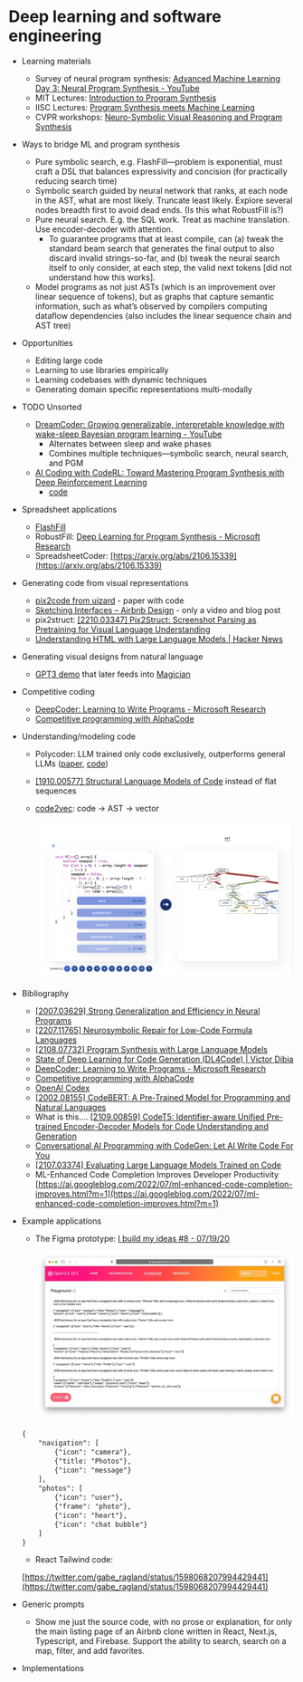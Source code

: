 # Deep learning and software engineering

- Learning materials
    - Survey of neural program synthesis: [Advanced Machine Learning Day 3: Neural Program Synthesis - YouTube](https://www.youtube.com/watch?v=nlgA2gnwscQ&list=WL&index=8)
    - MIT Lectures: [Introduction to Program Synthesis](https://people.csail.mit.edu/asolar/SynthesisCourse/index.htm)
    - IISC Lectures: [Program Synthesis meets Machine Learning](https://www.csa.iisc.ac.in/~deepakd/psml-2020/)
    - CVPR workshops: [Neuro-Symbolic Visual Reasoning and Program Synthesis](http://nscv.csail.mit.edu/)
- Ways to bridge ML and program synthesis
    - Pure symbolic search, e.g. FlashFill—problem is exponential, must craft a DSL that balances expressivity and concision (for practically reducing search time)
    - Symbolic search guided by neural network that ranks, at each node in the AST, what are most likely. Truncate least likely. Explore several nodes breadth first to avoid dead ends. (Is this what RobustFill is?)
    - Pure neural search. E.g. the SQL work. Treat as machine translation. Use encoder-decoder with attention.
        - To guarantee programs that at least compile, can (a) tweak the standard beam search that generates the final output to also discard invalid strings-so-far, and (b) tweak the neural search itself to only consider, at each step, the valid next tokens [did not understand how this works].
    - Model programs as not just ASTs (which is an improvement over linear sequence of tokens), but as graphs that capture semantic information, such as what’s observed by compilers computing dataflow dependencies (also includes the linear sequence chain and AST tree)
- Opportunities
    - Editing large code
    - Learning to use libraries empirically
    - Learning codebases with dynamic techniques
    - Generating domain specific representations multi-modally
- TODO Unsorted
    - [DreamCoder: Growing generalizable, interpretable knowledge with wake-sleep Bayesian program learning - YouTube](https://www.youtube.com/watch?v=qtu0aSTDE2I)
        - Alternates between sleep and wake phases
        - Combines multiple techniques—symbolic search, neural search, and PGM
    - [AI Coding with CodeRL: Toward Mastering Program Synthesis with Deep Reinforcement Learning](https://blog.salesforceairesearch.com/coderl/)
        - [code](https://github.com/salesforce/CodeRL)
- Spreadsheet applications
    - [FlashFill](https://blog.sigplan.org/2021/09/14/the-story-of-the-flash-fill-feature-in-excel/)
    - RobustFill: [Deep Learning for Program Synthesis - Microsoft Research](https://www.microsoft.com/en-us/research/blog/deep-learning-program-synthesis/)
    - SpreadsheetCoder: [https://arxiv.org/abs/2106.15339](https://arxiv.org/abs/2106.15339)
- Generating code from visual representations
    - [pix2code from uizard](https://uizard.io/blog/pix2code/) - paper with code
    - [Sketching Interfaces – Airbnb Design](https://airbnb.design/sketching-interfaces/) - only a video and blog post
    - pix2struct: [[2210.03347] Pix2Struct: Screenshot Parsing as Pretraining for Visual Language Understanding](https://arxiv.org/abs/2210.03347)
    - [Understanding HTML with Large Language Models | Hacker News](https://news.ycombinator.com/item?id=33168043)
- Generating visual designs from natural language
    - [GPT3 demo](https://twitter.com/jsngr/status/1284511080715362304?ref_src=twsrc%5Etfw) that later feeds into [Magician](https://www.figma.com/community/plugin/1151890004010191690/Magician)
- Competitive coding
    - [DeepCoder: Learning to Write Programs - Microsoft Research](https://www.microsoft.com/en-us/research/publication/deepcoder-learning-write-programs/)
    - [Competitive programming with AlphaCode](https://www.deepmind.com/blog/competitive-programming-with-alphacode)
- Understanding/modeling code
    - Polycoder: LLM trained only code exclusively, outperforms general LLMs ([paper](https://arxiv.org/abs/2202.13169), [code](https://github.com/VHellendoorn/Code-LMs))
    - [[1910.00577] Structural Language Models of Code](https://arxiv.org/abs/1910.00577) instead of flat sequences
    - [code2vec](https://code2vec.org/): code → AST → vector
        
        ![Untitled](Deep%20learning%20and%20software%20engineering%2045a9dd27343b41ba8f5f7999d1975db9/Untitled.png)
        
- Bibliography
    - [[2007.03629] Strong Generalization and Efficiency in Neural Programs](https://arxiv.org/abs/2007.03629)
    - [[2207.11765] Neurosymbolic Repair for Low-Code Formula Languages](https://arxiv.org/abs/2207.11765)
    - [[2108.07732] Program Synthesis with Large Language Models](https://arxiv.org/abs/2108.07732)
    - [State of Deep Learning for Code Generation (DL4Code) | Victor Dibia](https://victordibia.com/blog/deep-learning-code-generation/)
    - [DeepCoder: Learning to Write Programs - Microsoft Research](https://www.microsoft.com/en-us/research/publication/deepcoder-learning-write-programs/)
    - [Competitive programming with AlphaCode](https://www.deepmind.com/blog/competitive-programming-with-alphacode)
    - [OpenAI Codex](https://openai.com/blog/openai-codex/)
    - [[2002.08155] CodeBERT: A Pre-Trained Model for Programming and Natural Languages](https://arxiv.org/abs/2002.08155)
    - What is this…. [[2109.00859] CodeT5: Identifier-aware Unified Pre-trained Encoder-Decoder Models for Code Understanding and Generation](https://arxiv.org/abs/2109.00859)
    - [Conversational AI Programming with CodeGen: Let AI Write Code For You](https://blog.salesforceairesearch.com/codegen/)
    - [[2107.03374] Evaluating Large Language Models Trained on Code](https://arxiv.org/abs/2107.03374)
    - ML-Enhanced Code Completion Improves Developer Productivity [https://ai.googleblog.com/2022/07/ml-enhanced-code-completion-improves.html?m=1](https://ai.googleblog.com/2022/07/ml-enhanced-code-completion-improves.html?m=1)
- Example applications
    - The Figma prototype: [I build my ideas #8 - 07/19/20](https://ibuildmyideas.substack.com/p/i-build-my-ideas-8-071920)
        
        ![Untitled](Deep%20learning%20and%20software%20engineering%2045a9dd27343b41ba8f5f7999d1975db9/Untitled%201.png)
        
    
    ```
    {
        "navigation": [
            {"icon": "camera"},
            {"title: "Photos"},
            {"icon": "message"}
        ],
        "photos": [
            {"icon": "user"},
            {"frame": "photo"},
            {"icon": "heart"},
            {"icon": "chat bubble"}
        ]
    }
    ```
    
    - React Tailwind code:
    
    [https://twitter.com/gabe_ragland/status/1598068207994429441](https://twitter.com/gabe_ragland/status/1598068207994429441)
    
- Generic prompts
    - Show me just the source code, with no prose or explanation, for only the main listing page of an Airbnb clone written in React, Next.js, Typescript, and Firebase. Support the ability to search, search on a map, filter, and add favorites.
- Implementations